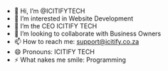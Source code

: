 - 👋 Hi, I’m @ICITIFYTECH
- 👀 I’m interested in Website Development 
- 🌱 I’m the CEO ICITIFY TECH 
- 💞️ I’m looking to collaborate with Business Owners 
- 📫 How to reach me: support@icitify.co.za
- 😄 Pronouns: ICITIFY TECH 
- ⚡ What nakes me smile: Programming 

<!---
ICITIFYTECH/ICITIFYTECH is a ✨ special ✨ repository because its `README.md` (this file) appears on your GitHub profile.
You can click the Preview link to take a look at your changes.
--->
